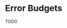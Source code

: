 # Error Budgets

<!--
https://app.pluralsight.com/library/courses/allthetalks-session-41/table-of-contents
-->

TODO
